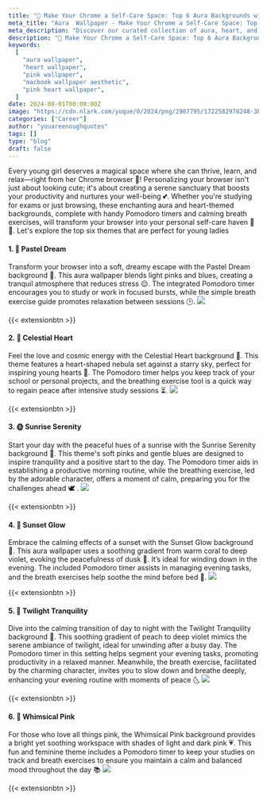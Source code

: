 ```yaml
---
title: "🌟 Make Your Chrome a Self-Care Space: Top 6 Aura Backgrounds with Pomodoro Timers and Breath Exercises 🌈"
meta_title: "Aura  Wallpaper - Make Your Chrome a Self-Care Space: Top 6 Aura Backgrounds with Pomodoro Timers and Breath Exercises"
meta_description: "Discover our curated collection of aura, heart, and pink wallpapers for your MacBook, designed to enhance both aesthetics and productivity. These backgrounds, complete with Pomodoro timers and calming exercises, transform your browser into a perfect self-care space."
description: "🌟 Make Your Chrome a Self-Care Space: Top 6 Aura Backgrounds with Pomodoro Timers and Breath Exercises 🌈"
keywords:
  [
    "aura wallpaper",
    "heart wallpaper",
    "pink wallpaper",
    "macbook wallpaper aesthetic",
    "pink heart wallpaper",
  ]
date: 2024-08-01T00:00:00Z
image: "https://cdn.nlark.com/yuque/0/2024/png/2907795/1722582978248-3b740ad5-b38f-48ca-90bd-ba012d2e0e0a.png"
categories: ["Career"]
author: "youareenoughquotes"
tags: []
type: "blog"
draft: false
---
```


Every young girl deserves a magical space where she can thrive, learn, and relax—right from her Chrome browser 🌸! Personalizing your browser isn't just about looking cute; it's about creating a serene sanctuary that boosts your productivity and nurtures your well-being 💕. Whether you're studying for exams or just browsing, these enchanting aura and heart-themed backgrounds, complete with handy Pomodoro timers and calming breath exercises, will transform your browser into your personal self-care haven 🦄🌺. Let's explore the top six themes that are perfect for young ladies

#### 1. **🎨 Pastel Dream**

Transform your browser into a soft, dreamy escape with the Pastel Dream background 🌈. This aura wallpaper blends light pinks and blues, creating a tranquil atmosphere that reduces stress 😌. The integrated Pomodoro timer encourages you to study or work in focused bursts, while the simple breath exercise guide promotes relaxation between sessions 🕒.
![](https://cdn.nlark.com/yuque/0/2024/png/2907795/1722575923805-7ef7b53b-98bc-4e15-8742-4d810aa190a9.png#averageHue=%2334c249&clientId=u59597370-e40c-4&from=paste&id=u0c1d6174&originHeight=954&originWidth=1482&originalType=url&ratio=2.200000047683716&rotation=0&showTitle=false&status=done&style=none&taskId=ud08f872f-7be0-4d38-8bc9-0e77fb12eca&title=)

{{< extensionbtn >}}

#### 2. **💖 Celestial Heart**

Feel the love and cosmic energy with the Celestial Heart background 💜. This theme features a heart-shaped nebula set against a starry sky, perfect for inspiring young hearts 🌌. The Pomodoro timer helps you keep track of your school or personal projects, and the breathing exercise tool is a quick way to regain peace after intensive study sessions ⏳.
![](https://cdn.nlark.com/yuque/0/2024/png/2907795/1722575924579-688de036-2bc1-4b40-b429-0f6facb48f6a.png#averageHue=%23dd72ef&clientId=u59597370-e40c-4&from=paste&id=u3cd2697a&originHeight=954&originWidth=1482&originalType=url&ratio=2.200000047683716&rotation=0&showTitle=false&status=done&style=none&taskId=u5024eb55-0652-4ff1-a5d7-efb7bf9b7a2&title=)

{{< extensionbtn >}}

#### 3. **🌞 Sunrise Serenity**

Start your day with the peaceful hues of a sunrise with the Sunrise Serenity background 🌄. This theme's soft pinks and gentle blues are designed to inspire tranquility and a positive start to the day. The Pomodoro timer aids in establishing a productive morning routine, while the breathing exercise, led by the adorable character, offers a moment of calm, preparing you for the challenges ahead 🕊️
.
![](https://cdn.nlark.com/yuque/0/2024/png/2907795/1722575924464-5d811e2f-b8ff-402b-a670-f3e00d3d2430.png#averageHue=%23b5a6ea&clientId=u59597370-e40c-4&from=paste&id=uaf337e6f&originHeight=954&originWidth=1482&originalType=url&ratio=2.200000047683716&rotation=0&showTitle=false&status=done&style=none&taskId=u13300b9c-8721-431e-bec4-468b9239129&title=)

{{< extensionbtn >}}

#### 4. 🌅 **Sunset Glow**

Embrace the calming effects of a sunset with the Sunset Glow background 🌄. This aura wallpaper uses a soothing gradient from warm coral to deep violet, evoking the peacefulness of dusk 🌠. It’s ideal for winding down in the evening. The included Pomodoro timer assists in managing evening tasks, and the breath exercises help soothe the mind before bed 🛌.
![](https://cdn.nlark.com/yuque/0/2024/png/2907795/1722575932776-3bb60dd2-a025-46a3-b5c4-a53e4f351510.png#averageHue=%23b58de9&clientId=u59597370-e40c-4&from=paste&id=u5c64e1b9&originalType=url&ratio=2.200000047683716&rotation=0&showTitle=false&status=done&style=none&taskId=u6e318453-589f-430b-97b0-eda1cfebe02&title=)

{{< extensionbtn >}}

#### 5. 🌉 **Twilight Tranquility**

Dive into the calming transition of day to night with the Twilight Tranquility background 🌇. This soothing gradient of peach to deep violet mimics the serene ambiance of twilight, ideal for unwinding after a busy day. The Pomodoro timer in this setting helps segment your evening tasks, promoting productivity in a relaxed manner. Meanwhile, the breath exercise, facilitated by the charming character, invites you to slow down and breathe deeply, enhancing your evening routine with moments of peace 🌜
![](https://cdn.nlark.com/yuque/0/2024/png/2907795/1722575933311-a331116d-735d-404e-b32d-7ee8096a7586.png#clientId=u59597370-e40c-4&from=paste&id=u90fbbc9e&originalType=url&ratio=2.200000047683716&rotation=0&showTitle=false&status=done&style=none&taskId=u1007f3dd-2d6c-4a0f-888d-7dd7fd4651a&title=)

{{< extensionbtn >}}

#### 6. **🌸 Whimsical Pink**

For those who love all things pink, the Whimsical Pink background provides a bright yet soothing workspace with shades of light and dark pink 💗. This fun and feminine theme includes a Pomodoro timer to keep your studies on track and breath exercises to ensure you maintain a calm and balanced mood throughout the day 📚
![](https://cdn.nlark.com/yuque/0/2024/png/2907795/1722575933459-715a0a04-d4c3-4056-9622-5d7807aad0d5.png#averageHue=%23cb78d6&clientId=u59597370-e40c-4&from=paste&id=ufcdc93d8&originHeight=954&originWidth=1482&originalType=url&ratio=2.200000047683716&rotation=0&showTitle=false&status=done&style=none&taskId=ub21274e9-77c0-4569-95fc-b58765b19b6&title=)

{{< extensionbtn >}}
